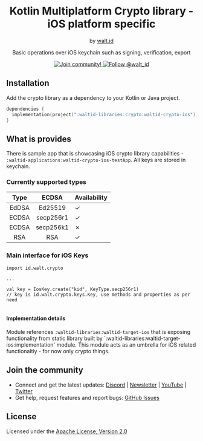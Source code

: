 <div align="center">
 <h1>Kotlin Multiplatform Crypto library - iOS platform specific</h1>
 <span>by </span><a href="https://walt.id">walt.id</a>
  <p>Basic operations over iOS keychain such as signing, verification, export<p>

<a href="https://walt.id/community">
<img src="https://img.shields.io/badge/Join-The Community-blue.svg?style=flat" alt="Join community!" />
</a>
<a href="https://twitter.com/intent/follow?screen_name=walt_id">
<img src="https://img.shields.io/twitter/follow/walt_id.svg?label=Follow%20@walt_id" alt="Follow @walt_id" />
</a>
</div>

## Installation

Add the crypto library as a dependency to your Kotlin or Java project.


```kotlin
dependencies {
  implementation(project(":waltid-libraries:crypto:waltid-crypto-ios"))
}
```

## What is provides

There is sample app that is showcasing iOS crypto library capabilities - `:waltid-applications:waltid-crypto-ios-testApp`. All keys are stored in keychain.

### Currently supported types


| Type  |   ECDSA   | Availability |
|:-----:|:---------:|:-------------|
| EdDSA |  Ed25519  | &check;      |
| ECDSA | secp256r1 | &check;      |
| ECDSA | secp256k1 | &cross;      |
|  RSA  |    RSA    | &check;      |


### Main interface for iOS Keys

```
import id.walt.crypto

...

val key = IosKey.create("kid", KeyType.secp256r1)
// key is id.walt.crypto.keys.Key, use methods and properties as per need


```

#### Implementation details

Module references `:waltid-libraries:waltid-target-ios` that is exposing functionality from static library built by `:waltid-libraries:waltid-target-ios:implementation' module. This module acts as an umbrella for iOS related functionaltiy - for now only crypto things. 

## Join the community

* Connect and get the latest updates: [Discord](https://discord.gg/AW8AgqJthZ) | [Newsletter](https://walt.id/newsletter) | [YouTube](https://www.youtube.com/channel/UCXfOzrv3PIvmur_CmwwmdLA) | [Twitter](https://mobile.twitter.com/walt_id)
* Get help, request features and report bugs: [GitHub Issues ](https://github.com/walt-id/waltid-identity/issues)


## License

Licensed under the [Apache License, Version 2.0](https://github.com/walt-id/waltid-mdoc/blob/master/LICENSE)
